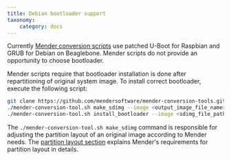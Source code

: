 ```yaml
---
title: Debian bootloader support
taxonomy:
    category: docs
---
```


Currently [Mender conversion scripts](https://github.com/mendersoftware/mender-conversion-tools) use patched U-Boot for Raspbian and GRUB for Debian on Beaglebone. Mender scripts do not provide an opportunity to choose bootloader.

Mender scripts require that bootloader installation is done after repartitioning of original system image. To install correct bootloader, execute the following script:

```bash
git clone https://github.com/mendersoftware/mender-conversion-tools.git
./mender-conversion-tool.sh make_sdimg --image <output_image_file_name> --embedded <original_image_file_path> --size-data <size_of_data_partition_in_MB> --device-type <beaglebone/raspberrypi3>
./mender-conversion-tool.sh install_bootloader --image <sdimg_file_path>  --device-type <beaglebone/raspberrypi3> --toolchain <toolchaain name e.g. arm-linux-gnueabihf>
```

The `./mender-conversion-tool.sh make_sdimg` command is responsible for adjusting the partition layout of an original image according to Mender needs. The [partition layout section](../../../partition-layout) explains Mender's requirements for partition layout in details.
